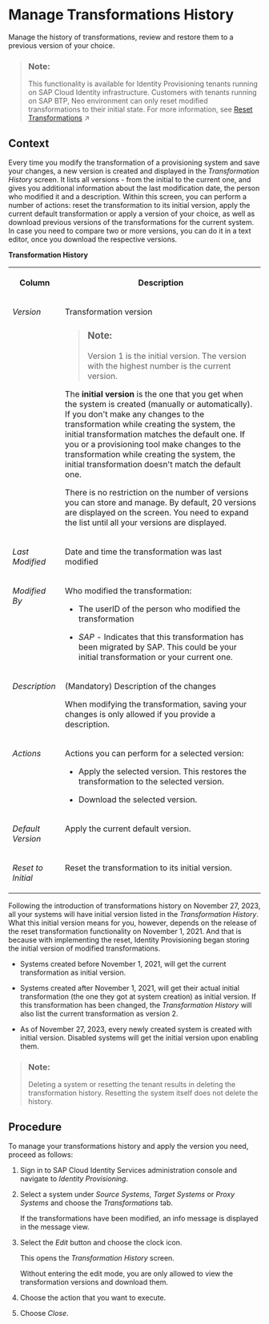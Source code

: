 <!-- loioe77f87aded564ffb88fdc2c85d2b3d10 -->

# Manage Transformations History

Мanage the history of transformations, review and restore them to a previous version of your choice.

> ### Note:  
> This functionality is available for Identity Provisioning tenants running on SAP Cloud Identity infrastructure. Customers with tenants running on SAP BTP, Neo environment can only reset modified transformations to their initial state. For more information, see [Reset Transformations](https://help.sap.com/viewer/f48e822d6d484fa5ade7dda78b64d9f5/Cloud/en-US/5ffde7c9bb3d4ec395fe69d518afe8bc.html "Resetting Identity Provisioning system transformations restores them to their initial state.") :arrow_upper_right: 



<a name="loioe77f87aded564ffb88fdc2c85d2b3d10__section_bzm_pct_lzb"/>

## Context

Every time you modify the transformation of a provisioning system and save your changes, a new version is created and displayed in the *Transformation History* screen. It lists all versions - from the initial to the current one, and gives you additional information about the last modification date, the person who modified it and a description. Within this screen, you can perform a number of actions: reset the transformation to its initial version, apply the current default transformation or apply a version of your choice, as well as download previous versions of the transformations for the current system. In case you need to compare two or more versions, you can do it in a text editor, once you download the respective versions.

**Transformation History**


<table>
<tr>
<th valign="top">

Column

</th>
<th valign="top">

Description

</th>
</tr>
<tr>
<td valign="top">

*Version* 

</td>
<td valign="top">

Transformation version

> ### Note:  
> Version 1 is the initial version. The version with the highest number is the current version.

The **initial version** is the one that you get when the system is created \(manually or automatically\). If you don't make any changes to the transformation while creating the system, the initial transformation matches the default one. If you or a provisioning tool make changes to the transformation while creating the system, the initial transformation doesn't match the default one.

There is no restriction on the number of versions you can store and manage. By default, 20 versions are displayed on the screen. You need to expand the list until all your versions are displayed.

</td>
</tr>
<tr>
<td valign="top">

*Last Modified* 

</td>
<td valign="top">

Date and time the transformation was last modified

</td>
</tr>
<tr>
<td valign="top">

*Modified By* 

</td>
<td valign="top">

Who modified the transformation:

-   The userID of the person who modified the transformation

-   *SAP* - Indicates that this transformation has been migrated by SAP. This could be your initial transformation or your current one.




</td>
</tr>
<tr>
<td valign="top">

*Description* 

</td>
<td valign="top">

\(Mandatory\) Description of the changes

When modifying the transformation, saving your changes is only allowed if you provide a description.

</td>
</tr>
<tr>
<td valign="top">

*Actions* 

</td>
<td valign="top">

Actions you can perform for a selected version:

-   Apply the selected version. This restores the transformation to the selected version.

-   Download the selected version.




</td>
</tr>
<tr>
<td valign="top">

*Default Version* 

</td>
<td valign="top">

Apply the current default version.

</td>
</tr>
<tr>
<td valign="top">

*Reset to Initial* 

</td>
<td valign="top">

Reset the transformation to its initial version.

</td>
</tr>
</table>

Following the introduction of transformations history on November 27, 2023, all your systems will have initial version listed in the *Transformation History*. What this initial version means for you, however, depends on the release of the reset transformation functionality on November 1, 2021. And that is because with implementing the reset, Identity Provisioning began storing the initial version of modified transformations.

-   Systems created before November 1, 2021, will get the current transformation as initial version.

-   Systems created after November 1, 2021, will get their actual initial transformation \(the one they got at system creation\) as initial version. If this transformation has been changed, the *Transformation History* will also list the current transformation as version 2.

-   As of November 27, 2023, every newly created system is created with initial version. Disabled systems will get the initial version upon enabling them.


> ### Note:  
> Deleting a system or resetting the tenant results in deleting the transformation history. Resetting the system itself does not delete the history.



<a name="loioe77f87aded564ffb88fdc2c85d2b3d10__section_tv3_klt_lzb"/>

## Procedure

To manage your transformations history and apply the version you need, proceed as follows:

1.  Sign in to SAP Cloud Identity Services administration console and navigate to *Identity Provisioning*.

2.  Select a system under *Source Systems*, *Target Systems* or *Proxy Systems* and choose the *Transformations* tab.

    If the transformations have been modified, an info message is displayed in the message view.

3.  Select the *Edit* button and choose the clock icon.

    This opens the *Transformation History* screen.

    Without entering the edit mode, you are only allowed to view the transformation versions and download them.

4.  Choose the action that you want to execute.

5.  Choose *Close*.


